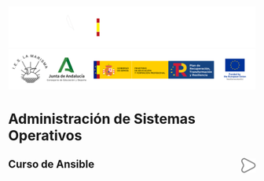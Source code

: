 ![](https://github.com/jcorvid509/.resGen/blob/main/_bannerD.png#gh-dark-mode-only)
![](https://github.com/jcorvid509/.resGen/blob/main/_bannerL.png#gh-light-mode-only)

# Administración de Sistemas Operativos 

## Curso de Ansible<a href="/Ansible/readme.md"><img src="https://github.com/jcorvid509/.resGen/blob/main/_arrow.svg" width="30" align="right"></a>